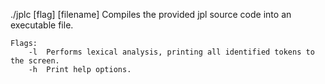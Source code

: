 
./jplc [flag] [filename]
Compiles the provided jpl source code into an executable file.

    Flags:
        -l  Performs lexical analysis, printing all identified tokens to the screen.
        -h  Print help options.

